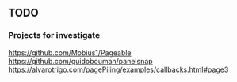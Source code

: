 ## TODO
### Projects for investigate

https://github.com/Mobius1/Pageable
https://github.com/guidobouman/panelsnap
https://alvarotrigo.com/pagePiling/examples/callbacks.html#page3
